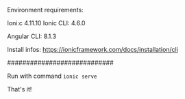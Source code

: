 Environment requirements:

Ioni:c 4.11.10
Ionic CLI: 4.6.0

Angular CLI: 8.1.3

Install infos: https://ionicframework.com/docs/installation/cli

############################

Run with command `ionic serve`

That's it!